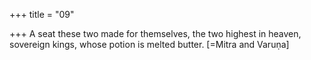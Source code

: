 +++
title = "09"

+++
A seat these two made for themselves, the two highest in heaven,  sovereign kings, whose potion is melted butter. [=Mitra and Varuṇa]  